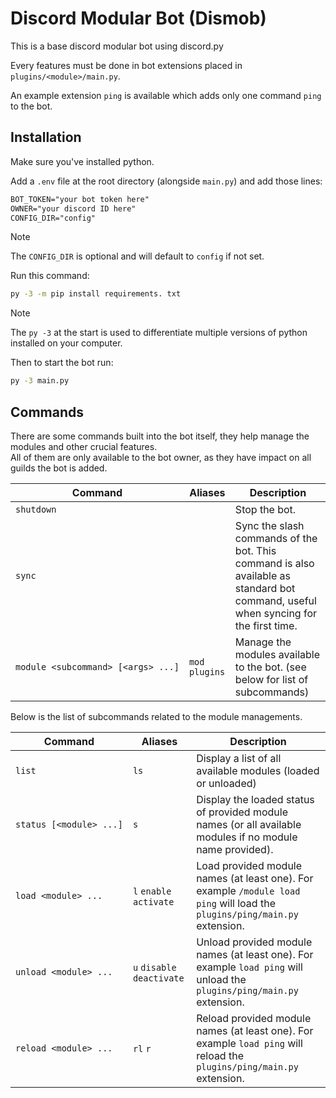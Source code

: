 # Discord Modular Bot (Dismob)

This is a base discord modular bot using discord.py

Every features must be done in bot extensions placed in `plugins/<module>/main.py`.

An example extension `ping` is available which adds only one command `ping` to the bot.

## Installation

Make sure you've installed python.

Add a `.env` file at the root directory (alongside `main.py`) and add those lines:

```txt
BOT_TOKEN="your bot token here"
OWNER="your discord ID here"
CONFIG_DIR="config"
```

> [!NOTE]
> The `CONFIG_DIR` is optional and will default to `config` if not set.

Run this command:

```cmd
py -3 -m pip install requirements. txt
```

> [!NOTE]
> The `py -3` at the start is used to differentiate multiple versions of python installed on your computer.

Then to start the bot run:

```cmd
py -3 main.py
```

## Commands

There are some commands built into the bot itself, they help manage the modules and other crucial features.  
All of them are only available to the bot owner, as they have impact on all guilds the bot is added.

Command | Aliases | Description
--- | --- | ---
`shutdown` | | Stop the bot.
`sync` | | Sync the slash commands of the bot. This command is also available as standard bot command, useful when syncing for the first time.
`module <subcommand> [<args> ...]` | `mod` `plugins` | Manage the modules available to the bot. (see below for list of subcommands)

Below is the list of subcommands related to the module managements.  

Command | Aliases | Description
--- | --- | ---
`list` | `ls` | Display a list of all available modules (loaded or unloaded)
`status [<module> ...]` | `s` | Display the loaded status of provided module names (or all available modules if no module name provided).
`load <module> ...` | `l` `enable` `activate` | Load provided module names (at least one). For example `/module load ping` will load the `plugins/ping/main.py` extension.
`unload <module> ...` | `u` `disable` `deactivate` | Unload provided module names (at least one). For example `load ping` will unload the `plugins/ping/main.py` extension.
`reload <module> ...` | `rl` `r` | Reload provided module names (at least one). For example `load ping` will reload the `plugins/ping/main.py` extension.
